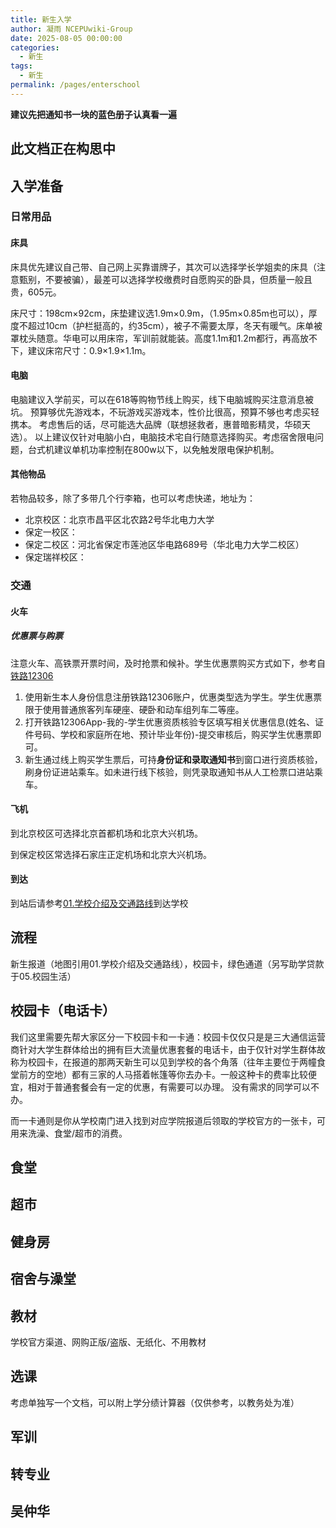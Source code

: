 ```yaml
---
title: 新生入学
author: 凝雨 NCEPUwiki-Group
date: 2025-08-05 00:00:00
categories: 
  - 新生
tags: 
  - 新生
permalink: /pages/enterschool
---
```

**建议先把通知书一块的蓝色册子认真看一遍**


## 此文档正在构思中

## 入学准备

### 日常用品

#### 床具

床具优先建议自己带、自己网上买靠谱牌子，其次可以选择学长学姐卖的床具（注意甄别，不要被骗），最差可以选择学校缴费时自愿购买的卧具，但质量一般且贵，605元。

床尺寸：198cm×92cm，床垫建议选1.9m×0.9m，（1.95m×0.85m也可以），厚度不超过10cm（护栏挺高的，约35cm），被子不需要太厚，冬天有暖气。床单被罩枕头随意。华电可以用床帘，军训前就能装。高度1.1m和1.2m都行，再高放不下，建议床帘尺寸：0.9×1.9×1.1m。

#### 电脑

电脑建议入学前买，可以在618等购物节线上购买，线下电脑城购买注意消息被坑。
预算够优先游戏本，不玩游戏买游戏本，性价比很高，预算不够也考虑买轻携本。
考虑售后的话，尽可能选大品牌（联想拯救者，惠普暗影精灵，华硕天选）。
以上建议仅针对电脑小白，电脑技术宅自行随意选择购买。考虑宿舍限电问题，台式机建议单机功率控制在800w以下，以免触发限电保护机制。

#### 其他物品

若物品较多，除了多带几个行李箱，也可以考虑快递，地址为：
- 北京校区：北京市昌平区北农路2号华北电力大学
- 保定一校区：
- 保定二校区：河北省保定市莲池区华电路689号（华北电力大学二校区）
- 保定瑞祥校区：

### 交通
#### 火车
##### 优惠票与购票

注意火车、高铁票开票时间，及时抢票和候补。学生优惠票购买方式如下，参考自[铁路12306](https://kyfw.12306.cn/otn/gonggao/student.html)

1. 使用新生本人身份信息注册铁路12306账户，优惠类型选为学生。学生优惠票限于使用普通旅客列车硬座、硬卧和动车组列车二等座。
2. 打开铁路12306App-我的-学生优惠资质核验专区填写相关优惠信息(姓名、证件号码、学校和家庭所在地、预计毕业年份)-提交审核后，购买学生优惠票即可。
3. 新生通过线上购买学生票后，可持**身份证和录取通知书**到窗口进行资质核验，刷身份证进站乘车。如未进行线下核验，则凭录取通知书从人工检票口进站乘车。

#### 飞机

到北京校区可选择北京首都机场和北京大兴机场。

到保定校区常选择石家庄正定机场和北京大兴机场。

#### 到达

到站后请参考[01.学校介绍及交通路线](/pages//pages/ncepuandtransport)到达学校


## 流程

新生报道（地图引用01.学校介绍及交通路线），校园卡，绿色通道（另写助学贷款于05.校园生活）

## 校园卡（电话卡）

我们这里需要先帮大家区分一下校园卡和一卡通：校园卡仅仅只是是三大通信运营商针对大学生群体给出的拥有巨大流量优惠套餐的电话卡，由于仅针对学生群体故称为校园卡，在报道的那两天新生可以见到学校的各个角落（往年主要位于两幢食堂前方的空地）都有三家的人马搭着帐篷等你去办卡。一般这种卡的费率比较便宜，相对于普通套餐会有一定的优惠，有需要可以办理。
没有需求的同学可以不办。

而一卡通则是你从学校南门进入找到对应学院报道后领取的学校官方的一张卡，可用来洗澡、食堂/超市的消费。

## 食堂

## 超市

## 健身房

## 宿舍与澡堂

## 教材

学校官方渠道、网购正版/盗版、无纸化、不用教材

## 选课

考虑单独写一个文档，可以附上学分绩计算器（仅供参考，以教务处为准）

## 军训

## 转专业

## 吴仲华
